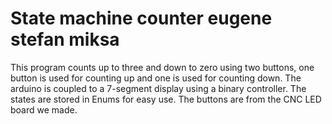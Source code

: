 # State machine counter eugene stefan miksa
This program counts up to three and down to zero using two buttons, one button is used for counting up and one is used for counting down.
The arduino is coupled to a 7-segment display using a binary controller. The states are stored in Enums for easy use. The buttons 
are from the CNC LED board we made.
